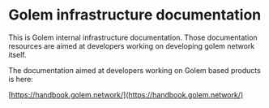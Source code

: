# Golem infrastructure documentation

This is Golem internal infrastructure documentation. Those documentation resources are aimed at developers working on developing golem network itself. 

The documentation aimed at developers working on Golem based products is here:

[https://handbook.golem.network/](https://handbook.golem.network/)


